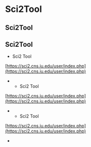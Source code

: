 # Sci2Tool

## Sci2Tool

## Sci2Tool

* Sci2 Tool

[https://sci2.cns.iu.edu/user/index.php](https://sci2.cns.iu.edu/user/index.php)

* * Sci2 Tool

[https://sci2.cns.iu.edu/user/index.php](https://sci2.cns.iu.edu/user/index.php)

* * Sci2 Tool

[https://sci2.cns.iu.edu/user/index.php](https://sci2.cns.iu.edu/user/index.php)

* 
